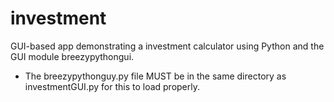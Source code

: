 # investment
GUI-based app demonstrating a investment calculator using Python and the GUI module breezypythongui.
* The breezypythonguy.py file MUST be in the same directory as investmentGUI.py for this to load properly.
